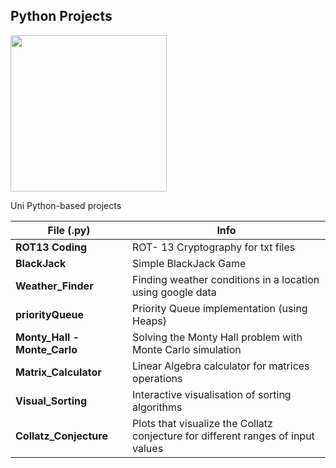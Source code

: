 ##       Python Projects<div id="header" align="center">
  <img src="https://polekon.org/wp-content/uploads/2021/12/hello_world_title3.gif" width="250"/>
</div>


Uni Python-based projects


**File (.py)** | Info
---------- | -------
**ROT13 Coding** | ROT- 13 Cryptography for txt files
**BlackJack** | Simple BlackJack Game
**Weather_Finder** | Finding weather conditions in a location using google data
**priorityQueue** | Priority Queue implementation (using Heaps)
**Monty_Hall - Monte_Carlo** | Solving the Monty Hall problem with Monte Carlo simulation
**Matrix_Calculator** | Linear Algebra calculator for matrices operations
**Visual_Sorting** | Interactive visualisation of sorting algorithms
**Collatz_Conjecture** | Plots that visualize the Collatz conjecture for different ranges of input values
